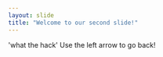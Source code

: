 ```yaml
---
layout: slide
title: "Welcome to our second slide!"
---
```

'what the hack'
Use the left arrow to go back!
